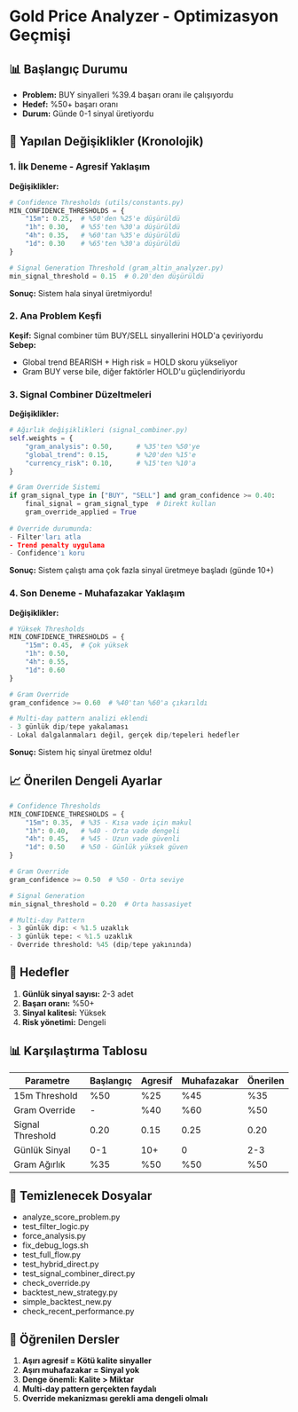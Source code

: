 # Gold Price Analyzer - Optimizasyon Geçmişi

## 📊 Başlangıç Durumu
- **Problem:** BUY sinyalleri %39.4 başarı oranı ile çalışıyordu
- **Hedef:** %50+ başarı oranı
- **Durum:** Günde 0-1 sinyal üretiyordu

## 🔄 Yapılan Değişiklikler (Kronolojik)

### 1. İlk Deneme - Agresif Yaklaşım
**Değişiklikler:**
```python
# Confidence Thresholds (utils/constants.py)
MIN_CONFIDENCE_THRESHOLDS = {
    "15m": 0.25,  # %50'den %25'e düşürüldü
    "1h": 0.30,   # %55'ten %30'a düşürüldü
    "4h": 0.35,   # %60'tan %35'e düşürüldü
    "1d": 0.30    # %65'ten %30'a düşürüldü
}

# Signal Generation Threshold (gram_altin_analyzer.py)
min_signal_threshold = 0.15  # 0.20'den düşürüldü
```

**Sonuç:** Sistem hala sinyal üretmiyordu!

### 2. Ana Problem Keşfi
**Keşif:** Signal combiner tüm BUY/SELL sinyallerini HOLD'a çeviriyordu
**Sebep:** 
- Global trend BEARISH + High risk = HOLD skoru yükseliyor
- Gram BUY verse bile, diğer faktörler HOLD'u güçlendiriyordu

### 3. Signal Combiner Düzeltmeleri
**Değişiklikler:**
```python
# Ağırlık değişiklikleri (signal_combiner.py)
self.weights = {
    "gram_analysis": 0.50,      # %35'ten %50'ye
    "global_trend": 0.15,       # %20'den %15'e
    "currency_risk": 0.10,      # %15'ten %10'a
}

# Gram Override Sistemi
if gram_signal_type in ["BUY", "SELL"] and gram_confidence >= 0.40:
    final_signal = gram_signal_type  # Direkt kullan
    gram_override_applied = True
    
# Override durumunda:
- Filter'ları atla
- Trend penalty uygulama
- Confidence'ı koru
```

**Sonuç:** Sistem çalıştı ama çok fazla sinyal üretmeye başladı (günde 10+)

### 4. Son Deneme - Muhafazakar Yaklaşım
**Değişiklikler:**
```python
# Yüksek Thresholds
MIN_CONFIDENCE_THRESHOLDS = {
    "15m": 0.45,  # Çok yüksek
    "1h": 0.50,   
    "4h": 0.55,   
    "1d": 0.60    
}

# Gram Override
gram_confidence >= 0.60  # %40'tan %60'a çıkarıldı

# Multi-day pattern analizi eklendi
- 3 günlük dip/tepe yakalaması
- Lokal dalgalanmaları değil, gerçek dip/tepeleri hedefler
```

**Sonuç:** Sistem hiç sinyal üretmez oldu!

## 📈 Önerilen Dengeli Ayarlar

```python
# Confidence Thresholds
MIN_CONFIDENCE_THRESHOLDS = {
    "15m": 0.35,  # %35 - Kısa vade için makul
    "1h": 0.40,   # %40 - Orta vade dengeli
    "4h": 0.45,   # %45 - Uzun vade güvenli
    "1d": 0.50    # %50 - Günlük yüksek güven
}

# Gram Override
gram_confidence >= 0.50  # %50 - Orta seviye

# Signal Generation
min_signal_threshold = 0.20  # Orta hassasiyet

# Multi-day Pattern
- 3 günlük dip: < %1.5 uzaklık
- 3 günlük tepe: < %1.5 uzaklık
- Override threshold: %45 (dip/tepe yakınında)
```

## 🎯 Hedefler
1. **Günlük sinyal sayısı:** 2-3 adet
2. **Başarı oranı:** %50+
3. **Sinyal kalitesi:** Yüksek
4. **Risk yönetimi:** Dengeli

## 📊 Karşılaştırma Tablosu

| Parametre | Başlangıç | Agresif | Muhafazakar | Önerilen |
|-----------|-----------|---------|-------------|----------|
| 15m Threshold | %50 | %25 | %45 | %35 |
| Gram Override | - | %40 | %60 | %50 |
| Signal Threshold | 0.20 | 0.15 | 0.25 | 0.20 |
| Günlük Sinyal | 0-1 | 10+ | 0 | 2-3 |
| Gram Ağırlık | %35 | %50 | %50 | %50 |

## 🔧 Temizlenecek Dosyalar
- analyze_score_problem.py
- test_filter_logic.py
- force_analysis.py
- fix_debug_logs.sh
- test_full_flow.py
- test_hybrid_direct.py
- test_signal_combiner_direct.py
- check_override.py
- backtest_new_strategy.py
- simple_backtest_new.py
- check_recent_performance.py

## 📝 Öğrenilen Dersler
1. **Aşırı agresif = Kötü kalite sinyaller**
2. **Aşırı muhafazakar = Sinyal yok**
3. **Denge önemli: Kalite > Miktar**
4. **Multi-day pattern gerçekten faydalı**
5. **Override mekanizması gerekli ama dengeli olmalı**